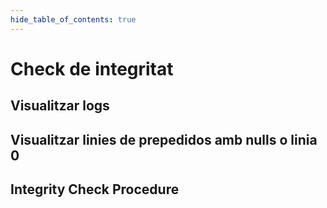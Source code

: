 ```yaml
--- 
hide_table_of_contents: true
---
```

# Check de integritat

## Visualitzar logs

<SqlViewer file="clients/puignau/CRM/integrity_check/view_logs_and_helper_queries.sql"/>

## Visualitzar linies de prepedidos amb nulls o linia 0

<SqlViewer file="clients/puignau/CRM/integrity_check/view_preped_lines_without_pedido.sql"/>

## Integrity Check Procedure

<SqlViewer file="clients/puignau/CRM/integrity_check/pers_check_prepedido_integrity.sql"/>
